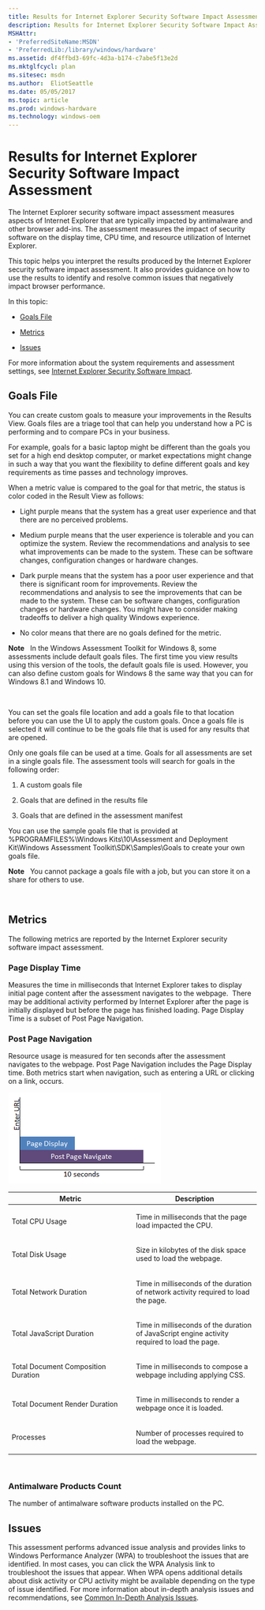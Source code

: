 ```yaml
---
title: Results for Internet Explorer Security Software Impact Assessment
description: Results for Internet Explorer Security Software Impact Assessment
MSHAttr:
- 'PreferredSiteName:MSDN'
- 'PreferredLib:/library/windows/hardware'
ms.assetid: df4ffbd3-69fc-4d3a-b174-c7abe5f13e2d
ms.mktglfcycl: plan
ms.sitesec: msdn
ms.author:  EliotSeattle
ms.date: 05/05/2017
ms.topic: article
ms.prod: windows-hardware
ms.technology: windows-oem
---
```


# Results for Internet Explorer Security Software Impact Assessment


The Internet Explorer security software impact assessment measures aspects of Internet Explorer that are typically impacted by antimalware and other browser add-ins. The assessment measures the impact of security software on the display time, CPU time, and resource utilization of Internet Explorer.

This topic helps you interpret the results produced by the Internet Explorer security software impact assessment. It also provides guidance on how to use the results to identify and resolve common issues that negatively impact browser performance.

In this topic:

-   [Goals File](#bkmk-goals)

-   [Metrics](#bkmk-metrics)

-   [Issues](#bkmk-issues)

For more information about the system requirements and assessment settings, see [Internet Explorer Security Software Impact](internet-explorer-security-software-impact.md).

## <a href="" id="bkmk-goals"></a>Goals File


You can create custom goals to measure your improvements in the Results View. Goals files are a triage tool that can help you understand how a PC is performing and to compare PCs in your business.

For example, goals for a basic laptop might be different than the goals you set for a high end desktop computer, or market expectations might change in such a way that you want the flexibility to define different goals and key requirements as time passes and technology improves.

When a metric value is compared to the goal for that metric, the status is color coded in the Result View as follows:

-   Light purple means that the system has a great user experience and that there are no perceived problems.

-   Medium purple means that the user experience is tolerable and you can optimize the system. Review the recommendations and analysis to see what improvements can be made to the system. These can be software changes, configuration changes or hardware changes.

-   Dark purple means that the system has a poor user experience and that there is significant room for improvements. Review the recommendations and analysis to see the improvements that can be made to the system. These can be software changes, configuration changes or hardware changes. You might have to consider making tradeoffs to deliver a high quality Windows experience.

-   No color means that there are no goals defined for the metric.

**Note**  
In the Windows Assessment Toolkit for Windows 8, some assessments include default goals files. The first time you view results using this version of the tools, the default goals file is used. However, you can also define custom goals for Windows 8 the same way that you can for Windows 8.1 and Windows 10.

 

You can set the goals file location and add a goals file to that location before you can use the UI to apply the custom goals. Once a goals file is selected it will continue to be the goals file that is used for any results that are opened.

Only one goals file can be used at a time. Goals for all assessments are set in a single goals file. The assessment tools will search for goals in the following order:

1.  A custom goals file

2.  Goals that are defined in the results file

3.  Goals that are defined in the assessment manifest

You can use the sample goals file that is provided at %PROGRAMFILES%\\Windows Kits\\10\\Assessment and Deployment Kit\\Windows Assessment Toolkit\\SDK\\Samples\\Goals to create your own goals file.

**Note**  
You cannot package a goals file with a job, but you can store it on a share for others to use.

 

## <a href="" id="bkmk-metrics"></a>Metrics


The following metrics are reported by the Internet Explorer security software impact assessment.

### Page Display Time

Measures the time in milliseconds that Internet Explorer takes to display initial page content after the assessment navigates to the webpage.  There may be additional activity performed by Internet Explorer after the page is initially displayed but before the page has finished loading. Page Display Time is a subset of Post Page Navigation.

### Post Page Navigation

Resource usage is measured for ten seconds after the assessment navigates to the webpage. Post Page Navigation includes the Page Display time. Both metrics start when navigation, such as entering a URL or clicking on a link, occurs.

![both metrics start when the url is entered.](images/dep-iessi.png)

<table>
<colgroup>
<col width="50%" />
<col width="50%" />
</colgroup>
<thead>
<tr class="header">
<th>Metric</th>
<th>Description</th>
</tr>
</thead>
<tbody>
<tr class="odd">
<td><p>Total CPU Usage</p></td>
<td><p>Time in milliseconds that the page load impacted the CPU.</p></td>
</tr>
<tr class="even">
<td><p>Total Disk Usage</p></td>
<td><p>Size in kilobytes of the disk space used to load the webpage.</p></td>
</tr>
<tr class="odd">
<td><p>Total Network Duration</p></td>
<td><p>Time in milliseconds of the duration of network activity required to load the page.</p></td>
</tr>
<tr class="even">
<td><p>Total JavaScript Duration</p></td>
<td><p>Time in milliseconds of the duration of JavaScript engine activity required to load the page.</p></td>
</tr>
<tr class="odd">
<td><p>Total Document Composition Duration</p></td>
<td><p>Time in milliseconds to compose a webpage including applying CSS.</p></td>
</tr>
<tr class="even">
<td><p>Total Document Render Duration</p></td>
<td><p>Time in milliseconds to render a webpage once it is loaded.</p></td>
</tr>
<tr class="odd">
<td><p>Processes</p></td>
<td><p>Number of processes required to load the webpage.</p></td>
</tr>
</tbody>
</table>

 

### Antimalware Products Count

The number of antimalware software products installed on the PC.

## <a href="" id="bkmk-issues"></a>Issues


This assessment performs advanced issue analysis and provides links to Windows Performance Analyzer (WPA) to troubleshoot the issues that are identified. In most cases, you can click the WPA Analysis link to troubleshoot the issues that appear. When WPA opens additional details about disk activity or CPU activity might be available depending on the type of issue identified. For more information about in-depth analysis issues and recommendations, see [Common In-Depth Analysis Issues](common-in-depth-analysis-issues.md).

 

 






